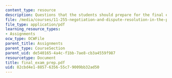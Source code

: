 ```yaml
---
content_type: resource
description: Questions that the students should prepare for the final exam.
file: /media/courses/11-255-negotiation-and-dispute-resolution-in-the-public-sector-spring-2005/82cbd4e18857635655c79009bb32ad50_final_exam_prep.pdf
file_type: application/pdf
learning_resource_types:
- Assignments
ocw_type: OCWFile
parent_title: Assignments
parent_type: CourseSection
parent_uid: de540165-4a4c-f1bb-7ae8-cb3a4559f987
resourcetype: Document
title: final_exam_prep.pdf
uid: 82cbd4e1-8857-6356-55c7-9009bb32ad50
---
```

